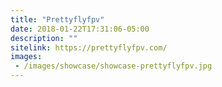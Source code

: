```yaml
---
title: "Prettyflyfpv"
date: 2018-01-22T17:31:06-05:00
description: ""
sitelink: https://prettyflyfpv.com/
images:
 - /images/showcase/showcase-prettyflyfpv.jpg
---
```

